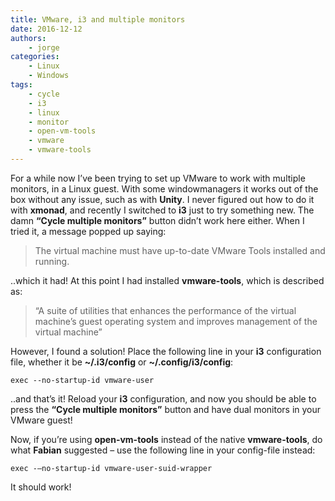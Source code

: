 ```yaml
---
title: VMware, i3 and multiple monitors
date: 2016-12-12
authors:
    - jorge
categories:
    - Linux
    - Windows
tags:
    - cycle
    - i3
    - linux
    - monitor
    - open-vm-tools
    - vmware
    - vmware-tools
---
```

For a while now I’ve been trying to set up VMware to work with multiple monitors, in a Linux guest. With some windowmanagers it works out of the box without any issue, such as with **Unity**. I never figured out how to do it with **xmonad**, and recently I switched to **i3** just to try something new. The damn **“Cycle multiple monitors”** button didn’t work here either. When I tried it, a message popped up saying:

> The virtual machine must have up-to-date VMware Tools installed and running.

..which it had! At this point I had installed **vmware-tools**, which is described as:

> “A suite of utilities that enhances the performance of the virtual machine’s guest operating system and improves management of the virtual machine”

However, I found a solution! Place the following line in your **i3** configuration file, whether it be **~/.i3/config** or **~/.config/i3/config**:

```
exec --no-startup-id vmware-user
```

..and that’s it! Reload your **i3** configuration, and now you should be able to press the **“Cycle multiple monitors”** button and have dual monitors in your VMware guest!

Now, if you’re using **open-vm-tools** instead of the native **vmware-tools**, do what **Fabian** suggested – use the following line in your config-file instead:

```
exec -–no-startup-id vmware-user-suid-wrapper
```

It should work!
